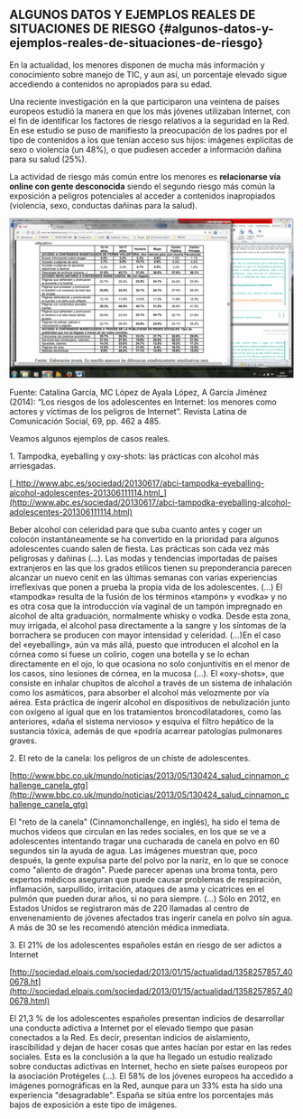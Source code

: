 ## ALGUNOS DATOS Y EJEMPLOS REALES DE SITUACIONES DE RIESGO {#algunos-datos-y-ejemplos-reales-de-situaciones-de-riesgo}

En la actualidad, los menores disponen de mucha más información y conocimiento sobre manejo de TIC, y aun así, un porcentaje elevado sigue accediendo a contenidos no apropiados para su edad.

Una reciente investigación en la que participaron una veintena de países europeos estudió la manera en que los más jóvenes utilizaban Internet, con el fin de identificar los factores de riesgo relativos a la seguridad en la Red. En ese estudio se puso de manifiesto la preocupación de los padres por el tipo de contenidos a los que tenían acceso sus hijos: imágenes explícitas de sexo o violencia (un 48%), o que pudiesen acceder a información dañina para su salud (25%).

La actividad de riesgo más común entre los menores es **relacionarse vía online con gente desconocida** siendo el segundo riesgo más común la exposición a peligros potenciales al acceder a contenidos inapropiados (violencia, sexo, conductas dañinas para la salud).

![](../assets/imagen_1.png)

Fuente: Catalina García, MC López de Ayala López, A García Jiménez (2014): “Los riesgos de los adolescentes en Internet: los menores como actores y víctimas de los peligros de Internet”. Revista Latina de Comunicación Social, 69, pp. 462 a 485.

Veamos algunos ejemplos de casos reales.

1\. Tampodka, eyeballing y oxy-shots: las prácticas con alcohol más arriesgadas.

[_http://www.abc.es/sociedad/20130617/abci-tampodka-eyeballing-alcohol-adolescentes-201306111114.html_](http://www.abc.es/sociedad/20130617/abci-tampodka-eyeballing-alcohol-adolescentes-201306111114.html)

Beber alcohol con celeridad para que suba cuanto antes y coger un colocón instantáneamente se ha convertido en la prioridad para algunos adolescentes cuando salen de fiesta. Las prácticas son cada vez más peligrosas y dañinas (…). Las modas y tendencias importadas de países extranjeros en las que los grados etílicos tienen su preponderancia parecen alcanzar un nuevo cenit en las últimas semanas con varias experiencias irreflexivas que ponen a prueba la propia vida de los adolescentes. (…) El «tampodka» resulta de la fusión de los términos «tampón» y «vodka» y no es otra cosa que la introducción vía vaginal de un tampón impregnado en alcohol de alta graduación, normalmente whisky o vodka. Desde esta zona, muy irrigada, el alcohol pasa directamente a la sangre y los síntomas de la borrachera se producen con mayor intensidad y celeridad. (…)En el caso del «eyeballing», aún va más allá, puesto que introducen el alcohol en la córnea como si fuese un colirio, cogen una botella y se lo echan directamente en el ojo, lo que ocasiona no solo conjuntivitis en el menor de los casos, sino lesiones de córnea, en la mucosa (…). El «oxy-shots», que consiste en inhalar chupitos de alcohol a través de un sistema de inhalación como los asmáticos, para absorber el alcohol más velozmente por vía aérea. Esta práctica de ingerir alcohol en dispositivos de nebulización junto con oxígeno al igual que en los tratamientos broncodilatadores, como las anteriores, «daña el sistema nervioso» y esquiva el filtro hepático de la sustancia tóxica, además de que «podría acarrear patologías pulmonares graves.

2\. El reto de la canela: los peligros de un chiste de adolescentes.

[http://www.bbc.co.uk/mundo/noticias/2013/05/130424_salud_cinnamon_challenge_canela_gtg](http://www.bbc.co.uk/mundo/noticias/2013/05/130424_salud_cinnamon_challenge_canela_gtg)

El &quot;reto de la canela&quot; (Cinnamonchallenge, en inglés), ha sido el tema de muchos videos que circulan en las redes sociales, en los que se ve a adolescentes intentando tragar una cucharada de canela en polvo en 60 segundos sin la ayuda de agua. Las imágenes muestran que, poco después, la gente expulsa parte del polvo por la nariz, en lo que se conoce como &quot;aliento de dragón&quot;. Puede parecer apenas una broma tonta, pero expertos médicos aseguran que puede causar problemas de respiración, inflamación, sarpullido, irritación, ataques de asma y cicatrices en el pulmón que pueden durar años, si no para siempre. (…) Sólo en 2012, en Estados Unidos se registraron más de 220 llamadas al centro de envenenamiento de jóvenes afectados tras ingerir canela en polvo sin agua. A más de 30 se les recomendó atención médica inmediata.

3\. El 21% de los adolescentes españoles están en riesgo de ser adictos a Internet

[http://sociedad.elpais.com/sociedad/2013/01/15/actualidad/1358257857_400678.ht](http://sociedad.elpais.com/sociedad/2013/01/15/actualidad/1358257857_400678.html)

El 21,3 % de los adolescentes españoles presentan indicios de desarrollar una conducta adictiva a Internet por el elevado tiempo que pasan conectados a la Red. Es decir, presentan indicios de aislamiento, irascibilidad y dejan de hacer cosas que antes hacían por estar en las redes sociales. Esta es la conclusión a la que ha llegado un estudio realizado sobre conductas adictivas en Internet, hecho en siete países europeos por la asociación Protégeles (…). El 58% de los jóvenes europeos ha accedido a imágenes pornográficas en la Red, aunque para un 33% esta ha sido una experiencia &quot;desagradable&quot;. España se sitúa entre los porcentajes más bajos de exposición a este tipo de imágenes.